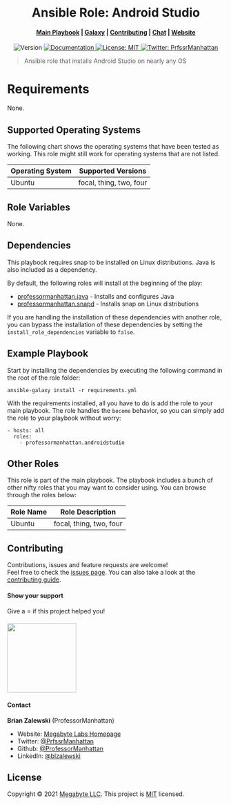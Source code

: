 <h1 align="center">Ansible Role: Android Studio</h1>
<div align="center">
  <h4>
    <a href="https://ecosystem">Main Playbook</a>
    <span> | </span>
    <a href="https://galaxy">Galaxy</a>
    <span> | </span>
    <a href="https://contrib">Contributing</a>
    <span> | </span>
    <a href="https://chat">Chat</a>
    <span> | </span>
    <a href="https://megabyte.space">Website</a>
  </h4>
</div>
<p style="text-align:center;">
  <img alt="Version" src="https://img.shields.io/badge/version-1.0.0-blue.svg?cacheSeconds=2592000" />
  <a href="https://docs.megabyte.space/androidstudio" target="_blank">
    <img alt="Documentation" src="https://img.shields.io/badge/documentation-yes-brightgreen.svg" />
  </a>
  <a href="https://gitlab.com/megabyte-space/ansible-roles/androidstudio/-/raw/master/LICENSE" target="_blank">
    <img alt="License: MIT" src="https://img.shields.io/badge/License-MIT-yellow.svg" />
  </a>
  <a href="https://twitter.com/PrfssrManhattan" target="_blank">
    <img alt="Twitter: PrfssrManhattan" src="https://img.shields.io/twitter/follow/PrfssrManhattan.svg?style=social" />
  </a>
</p>

> Ansible role that installs Android Studio on nearly any OS

# Requirements

None.

## Supported Operating Systems

The following chart shows the operating systems that have been tested as working. This role might still work for operating systems that are not listed.

| Operating System | Supported Versions      |
| ---------------- | ----------------------- |
| Ubuntu           | focal, thing, two, four |

## Role Variables

None.

## Dependencies

This playbook requires snap to be installed on Linux distributions. Java is also included as a dependency.

By default, the following roles will install at the beginning of the play:

- [professormanhattan.java](https://gitlab.com/megabyte-space/ansible-roles/java) - Installs and configures Java
- [professormanhattan.snapd](https://gitlab.com/megabyte-space/ansible-roles/snapd) - Installs snap on Linux distributions

If you are handling the installation of these dependencies with another role, you can bypass the installation of these dependencies by setting the `install_role_dependencies` variable to `false`.

## Example Playbook

Start by installing the dependencies by executing the following command in the root of the role folder:

```
ansible-galaxy install -r requirements.yml
```

With the requirements installed, all you have to do is add the role to your main playbook. The role handles the `become` behavior, so you can simply add the role to your playbook without worry:

```lang-yml
- hosts: all
  roles:
    - professormanhattan.androidstudio
```

## Other Roles

This role is part of the main playbook. The playbook includes a bunch of other nifty roles that you may want to consider using. You can browse through the roles below:

| Role Name | Role Description        |
| --------- | ----------------------- |
| Ubuntu    | focal, thing, two, four |

## Contributing

Contributions, issues and feature requests are welcome!<br />Feel free to check the [issues page](https://gitlab.com/megabyte-space/ansible-roles/androidstudio/-/issues). You can also take a look at the [contributing guide](https://gitlab.com/megabyte-space/ansible-roles/androidstudio/-/raw/master/CONTRIBUTING.md).

#### Show your support

Give a ⭐️ if this project helped you!

<a href="https://www.patreon.com/ProfessorManhattan">
  <img src="https://c5.patreon.com/external/logo/become_a_patron_button@2x.png" width="160">
</a>

#### Contact

**Brian Zalewski** (ProfessorManhattan)

- Website: [Megabyte Labs Homepage](https://megabyte.space)
- Twitter: [@PrfssrManhattan](https://twitter.com/PrfssrManhattan)
- Github: [@ProfessorManhattan](https://github.com/ProfessorManhattan)
- LinkedIn: [@blzalewski](https://linkedin.com/in/blzalewski)

## License

Copyright © 2021 [Megabyte LLC](https://megabyte.space). This project is [MIT](https://gitlab.com/megabyte-space/ansible-roles/androidstudio/-/raw/master/LICENSE) licensed.
